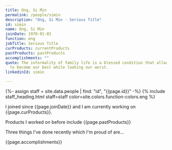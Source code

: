 ```yaml
---
title: Ong, Si Min
permalink: /people/simin
description: "Ong, Si Min - Serious Title"
id: simin
name: Ong, Si Min
joinDate: 1970-01-01
function: eng
jobTitle: Serious Title
curProducts: currentProducts
pastProducts: pastProducts
accomplishments: ""
quote: The informality of family life is a blessed condition that allows us all
  to become our best while looking our worst.
linkedinId: simin

---
```


{%- assign staff = site.data.people | find: "id", "{{page.id}}" -%}
{% include staff_heading.html staff=staff color=site.colors.function-colors.eng %}

<p>I joined since {{page.joinDate}} and I am currently working on {{page.curProducts}}.</p>

<p>Products I worked on before include {{page.pastProducts}}</p>

<p>Three things I've done recently which I'm proud of are...</p>
{{page.accomplishments}}
